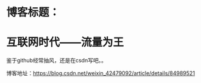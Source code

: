 # 博客标题：

# 互联网时代——流量为王

鉴于github经常抽风，还是在csdn写吧。。

博客地址：https://blog.csdn.net/weixin_42479092/article/details/84989521
